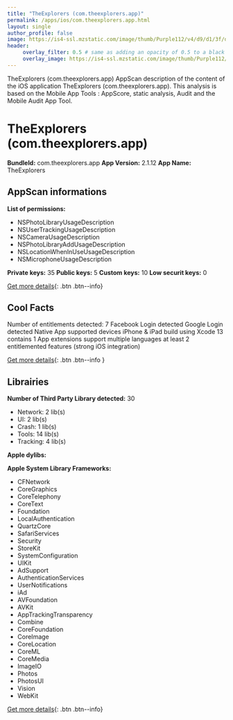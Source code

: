 ```yaml
---
title: "TheExplorers (com.theexplorers.app)"
permalink: /apps/ios/com.theexplorers.app.html
layout: single
author_profile: false
image: https://is4-ssl.mzstatic.com/image/thumb/Purple112/v4/d9/d1/3f/d9d13fba-faab-91b8-c225-0c2277c2db20/AppIcon-1x_U007emarketing-0-7-0-85-220.png/512x512bb.jpg
header: 
     overlay_filter: 0.5 # same as adding an opacity of 0.5 to a black background
     overlay_image: https://is4-ssl.mzstatic.com/image/thumb/Purple112/v4/d9/d1/3f/d9d13fba-faab-91b8-c225-0c2277c2db20/AppIcon-1x_U007emarketing-0-7-0-85-220.png/512x512bb.jpg
---
```

TheExplorers (com.theexplorers.app) AppScan description of the content of the iOS application TheExplorers (com.theexplorers.app). This analysis is based on the Mobile App Tools : AppScore, static analysis, Audit and the Mobile Audit App Tool.

# TheExplorers (com.theexplorers.app)

**BundleId:** com.theexplorers.app
**App Version:** 2.1.12
**App Name:** TheExplorers


## AppScan informations 

**List of permissions:** 
- NSPhotoLibraryUsageDescription
- NSUserTrackingUsageDescription
- NSCameraUsageDescription
- NSPhotoLibraryAddUsageDescription
- NSLocationWhenInUseUsageDescription
- NSMicrophoneUsageDescription
  
  
**Private keys:** 35
**Public keys:** 5
**Custom keys:** 10
**Low securit keys:** 0
  
[Get more details](/pricing.html){: .btn .btn--info}

## Cool Facts

Number of entitlements detected: 7
Facebook Login detected
Google Login detected
Native App
supported devices iPhone & iPad
build using Xcode 13
contains 1 App extensions
support multiple languages
at least 2 entitlemented features (strong iOS integration)
  
[Get more details](/pricing.html){: .btn .btn--info }

## Librairies 
**Number of Third Party Library detected:** 30
- Network: 2 lib(s)
- UI: 2 lib(s)
- Crash: 1 lib(s)
- Tools: 14 lib(s)
- Tracking: 4 lib(s)


**Apple dylibs:**


**Apple System Library Frameworks:**
- CFNetwork
- CoreGraphics
- CoreTelephony
- CoreText
- Foundation
- LocalAuthentication
- QuartzCore
- SafariServices
- Security
- StoreKit
- SystemConfiguration
- UIKit
- AdSupport
- AuthenticationServices
- UserNotifications
- iAd
- AVFoundation
- AVKit
- AppTrackingTransparency
- Combine
- CoreFoundation
- CoreImage
- CoreLocation
- CoreML
- CoreMedia
- ImageIO
- Photos
- PhotosUI
- Vision
- WebKit


  
[Get more details](/pricing.html){: .btn .btn--info}

